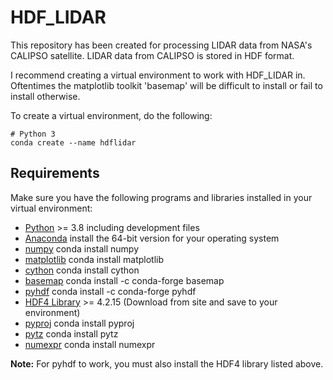 # HDF_LIDAR
This repository has been created for processing LIDAR data from NASA's CALIPSO satellite. LIDAR data from CALIPSO is stored in HDF format.

I recommend creating a virtual environment to work with HDF_LIDAR in. Oftentimes the matplotlib toolkit 'basemap' will be difficult to install or fail to install otherwise.

To create a virtual environment, do the following:

    # Python 3
    conda create --name hdflidar

Requirements
------------

Make sure you have the following programs and libraries installed in your virtual environment:

  * [Python](http://www.python.org/) >= 3.8
    including development files
  * [Anaconda](https://www.anaconda.com/products/individual)
    install the 64-bit version for your operating system
  * [numpy](http://www.numpy.org/) conda install numpy
  * [matplotlib](http://matplotlib.org/)  conda install matplotlib
  * [cython](http://cython.org/) conda install cython
  * [basemap](http://matplotlib.org/basemap/)
    conda install -c conda-forge basemap
  * [pyhdf](https://pypi.org/project/pyhdf/)
    conda install -c conda-forge pyhdf
  * [HDF4 Library](https://portal.hdfgroup.org/display/support/Download+HDF4) >= 4.2.15 (Download from site and save to your environment)
  * [pyproj](https://pypi.org/project/pyproj/) conda install pyproj
  * [pytz](https://pypi.org/project/pytz/) conda install pytz
  * [numexpr](https://pypi.org/project/numexpr/2.6.1/) conda install numexpr
  
**Note:** For pyhdf to work, you must also install the HDF4 library listed above.  

